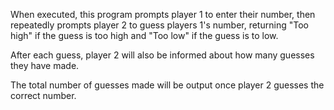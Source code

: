 When executed, this program prompts player 1 to enter their number, then repeatedly prompts player 2 to guess players 1's number, returning "Too high" if the guess is too high and "Too low" if the guess is to low.

After each guess, player 2 will also be informed about how many guesses they have made.

The total number of guesses made will be output once player 2 guesses the correct number.
